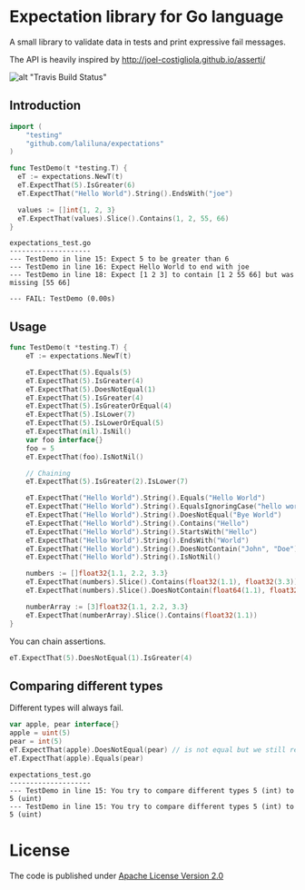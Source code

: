 # Expectation library for Go language

A small library to validate data in tests and print expressive fail messages.

The API is heavily inspired by http://joel-costigliola.github.io/assertj/

![alt "Travis Build Status"](https://travis-ci.org/laliluna/expectations.svg?branch=master)

## Introduction

```go
import (
	"testing"
	"github.com/laliluna/expectations"
)

func TestDemo(t *testing.T) {
  eT := expectations.NewT(t)
  eT.ExpectThat(5).IsGreater(6)
  eT.ExpectThat("Hello World").String().EndsWith("joe")

  values := []int{1, 2, 3}
  eT.ExpectThat(values).Slice().Contains(1, 2, 55, 66)
}
```

```
expectations_test.go
--------------------
--- TestDemo in line 15: Expect 5 to be greater than 6
--- TestDemo in line 16: Expect Hello World to end with joe
--- TestDemo in line 18: Expect [1 2 3] to contain [1 2 55 66] but was missing [55 66]

--- FAIL: TestDemo (0.00s)
```

## Usage

```go
func TestDemo(t *testing.T) {
 	eT := expectations.NewT(t)

	eT.ExpectThat(5).Equals(5)
	eT.ExpectThat(5).IsGreater(4)
	eT.ExpectThat(5).DoesNotEqual(1)
	eT.ExpectThat(5).IsGreater(4)
	eT.ExpectThat(5).IsGreaterOrEqual(4)
	eT.ExpectThat(5).IsLower(7)
	eT.ExpectThat(5).IsLowerOrEqual(5)
	eT.ExpectThat(nil).IsNil()
	var foo interface{}
	foo = 5
	eT.ExpectThat(foo).IsNotNil()

	// Chaining
	eT.ExpectThat(5).IsGreater(2).IsLower(7)

	eT.ExpectThat("Hello World").String().Equals("Hello World")
	eT.ExpectThat("Hello World").String().EqualsIgnoringCase("hello world")
	eT.ExpectThat("Hello World").String().DoesNotEqual("Bye World")
	eT.ExpectThat("Hello World").String().Contains("Hello")
	eT.ExpectThat("Hello World").String().StartsWith("Hello")
	eT.ExpectThat("Hello World").String().EndsWith("World")
	eT.ExpectThat("Hello World").String().DoesNotContain("John", "Doe")
	eT.ExpectThat("Hello World").String().IsNotNil()

	numbers := []float32{1.1, 2.2, 3.3}
	eT.ExpectThat(numbers).Slice().Contains(float32(1.1), float32(3.3))
	eT.ExpectThat(numbers).Slice().DoesNotContain(float64(1.1), float32(1.22), float32(3.22))

	numberArray := [3]float32{1.1, 2.2, 3.3}
	eT.ExpectThat(numberArray).Slice().Contains(float32(1.1))
}
```

You can chain assertions.

```go
eT.ExpectThat(5).DoesNotEqual(1).IsGreater(4)
```

## Comparing different types

Different types will always fail.

```go
var apple, pear interface{}
apple = uint(5)
pear = int(5)
eT.ExpectThat(apple).DoesNotEqual(pear) // is not equal but we still reject the comparison
eT.ExpectThat(apple).Equals(pear) 
```
```
expectations_test.go
--------------------
--- TestDemo in line 15: You try to compare different types 5 (int) to 5 (uint)
--- TestDemo in line 15: You try to compare different types 5 (int) to 5 (uint)

```
# License

The code is published under [Apache License Version 2.0](LICENSE)
